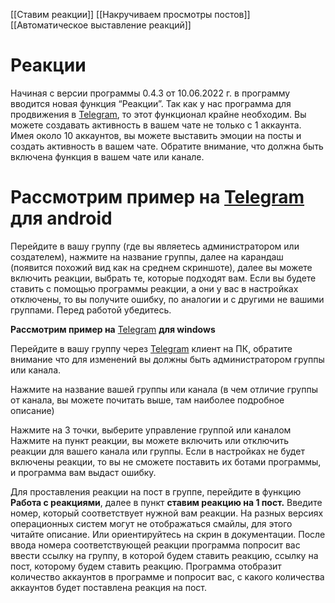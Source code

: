 
[[Ставим реакции]]
[[Накручиваем просмотры постов]]
[[Автоматическое выставление реакций]]
# Реакции

Начиная с версии программы 0.4.3 от 10.06.2022 г. в программу вводится новая функция “Реакции”. Так как у нас программа для продвижения в [Telegram](https://telegram.org/), то этот функционал крайне необходим. Вы можете создавать активность в вашем чате не только с 1 аккаунта. Имея около 10 аккаунтов, вы можете выставить эмоции на посты и создать активность в вашем чате. Обратите внимание, что должна быть включена функция в вашем чате или канале.
# Рассмотрим пример на [Telegram](https://telegram.org/) для android

Перейдите в вашу группу (где вы являетесь администратором или создателем), нажмите на название группы, далее на карандаш (появится похожий вид как на среднем скриншоте), далее вы можете включить реакции, выбрать те, которые подходят вам. Если вы будете ставить с помощью программы реакции, а они у вас в настройках отключены, то вы получите ошибку, по аналогии и с другими не вашими группами. Перед работой убедитесь.

**Рассмотрим пример на** [Telegram](https://telegram.org/) **для windows**

 Перейдите в вашу группу через [Telegram](https://telegram.org/) клиент на ПК, обратите внимание что для изменений вы должны быть администратором группы или канала.

Нажмите на название вашей группы или канала (в чем отличие группы от канала, вы можете почитать выше, там наиболее подробное описание)
 
 Нажмите на 3 точки, выберите управление группой или каналом
 Нажмите на пункт реакции, вы можете включить или отключить реакции для вашего канала или группы. Если в настройках не будет включены реакции, то вы не сможете поставить их ботами программы, и программа вам выдаст ошибку.

Для проставления реакции на пост в группе, перейдите в функцию **Работа с реакциями**, далее в пункт **ставим реакцию на 1 пост.**
 Введите номер, который соответствует нужной вам реакции. На разных версиях операционных систем могут не отображаться смайлы, для этого читайте описание. Или ориентируйтесь на скрин в документации.
 После ввода номера соответствующей реакции программа попросит вас ввести ссылку на группу, в которой будем ставить реакцию, ссылку на пост, которому будем ставить реакцию. Программа отобразит количество аккаунтов в программе и попросит вас, с какого количества аккаунтов будет поставлена реакция на пост.